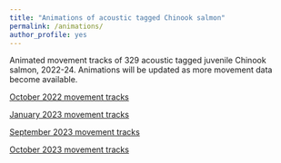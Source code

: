 ```yaml
---
title: "Animations of acoustic tagged Chinook salmon"
permalink: /animations/
author_profile: yes
---
```


Animated movement tracks of 329 acoustic tagged juvenile Chinook salmon, 2022-24. Animations will be updated as more movement data become available.

[October 2022 movement tracks](/files/oct22-anim-satellite.gif)

[January 2023 movement tracks](/files/jan23-anim-satellite.gif)

[September 2023 movement tracks](/files/sep23-anim-satellite.gif)

[October 2023 movement tracks](/files/oct23-anim-satellite.gif)